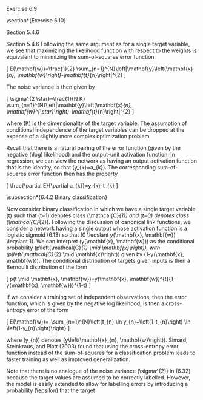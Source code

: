 Exercise 6.9

\section*{Exercise 6.10}

Section 5.4.6

Section 5.4.6
Following the same argument as for a single target variable, we see that maximizing the likelihood function with respect to the weights is equivalent to minimizing the sum-of-squares error function:

\[
E(\mathbf{w})=\frac{1}{2} \sum_{n=1}^{N}\left\|\mathbf{y}\left(\mathbf{x}_{n}, \mathbf{w}\right)-\mathbf{t}_{n}\right\|^{2}
\]

The noise variance is then given by

\[
\sigma^{2 \star}=\frac{1}{N K} \sum_{n=1}^{N}\left\|\mathbf{y}\left(\mathbf{x}_{n}, \mathbf{w}^{\star}\right)-\mathbf{t}_{n}\right\|^{2}
\]

where \(K\) is the dimensionality of the target variable. The assumption of conditional independence of the target variables can be dropped at the expense of a slightly more complex optimization problem.

Recall that there is a natural pairing of the error function (given by the negative \(\log\) likelihood) and the output-unit activation function. In regression, we can view the network as having an output activation function that is the identity, so that \(y_{k}=a_{k}\). The corresponding sum-of-squares error function then has the property

\[
\frac{\partial E}{\partial a_{k}}=y_{k}-t_{k}
\]

\subsection*{6.4.2 Binary classification}

Now consider binary classification in which we have a single target variable \(t\) such that \(t=1\) denotes class \(\mathcal{C}_{1}\) and \(t=0\) denotes class \(\mathcal{C}_{2}\). Following the discussion of canonical link functions, we consider a network having a single output whose activation function is a logistic sigmoid (6.13) so that \(0 \leqslant y(\mathbf{x}, \mathbf{w}) \leqslant 1\). We can interpret \(y(\mathbf{x}, \mathbf{w})\) as the conditional probability \(p\left(\mathcal{C}_{1} \mid \mathbf{x}\right)\), with \(p\left(\mathcal{C}_{2} \mid \mathbf{x}\right)\) given by \(1-y(\mathbf{x}, \mathbf{w})\). The conditional distribution of targets given inputs is then a Bernoulli distribution of the form

\[
p(t \mid \mathbf{x}, \mathbf{w})=y(\mathbf{x}, \mathbf{w})^{t}\{1-y(\mathbf{x}, \mathbf{w})\}^{1-t}
\]

If we consider a training set of independent observations, then the error function, which is given by the negative log likelihood, is then a cross-entropy error of the form

\[
E(\mathbf{w})=-\sum_{n=1}^{N}\left\{t_{n} \ln y_{n}+\left(1-t_{n}\right) \ln \left(1-y_{n}\right)\right\}
\]

where \(y_{n}\) denotes \(y\left(\mathbf{x}_{n}, \mathbf{w}\right)\). Simard, Steinkraus, and Platt (2003) found that using the cross-entropy error function instead of the sum-of-squares for a classification problem leads to faster training as well as improved generalization.

Note that there is no analogue of the noise variance \(\sigma^{2}\) in (6.32) because the target values are assumed to be correctly labelled. However, the model is easily extended to allow for labelling errors by introducing a probability \(\epsilon\) that the target